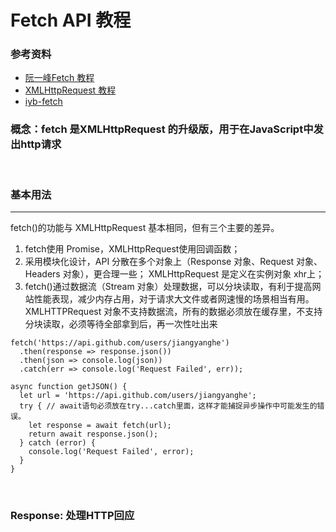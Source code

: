 # Fetch API 教程
### 参考资料
* [阮一峰Fetch 教程](https://www.ruanyifeng.com/blog/2020/12/fetch-tutorial.html)
* [XMLHttpRequest 教程](https://developer.mozilla.org/zh-CN/docs/Web/API/XMLHttpRequest)
* [iyb-fetch](https://git.baoyun.ltd/iyunbao/frontend/iyb-fetch)

### 概念：fetch 是XMLHttpRequest 的升级版，用于在JavaScript中发出http请求
<br>

### 基本用法
------
fetch()的功能与 XMLHttpRequest 基本相同，但有三个主要的差异。
1. fetch使用 Promise，XMLHttpRequest使用回调函数；
2. 采用模块化设计，API 分散在多个对象上（Response 对象、Request 对象、Headers 对象），更合理一些； XMLHttpRequest 是定义在实例对象 xhr上；
3. fetch()通过数据流（Stream 对象）处理数据，可以分块读取，有利于提高网站性能表现，减少内存占用，对于请求大文件或者网速慢的场景相当有用。XMLHTTPRequest 对象不支持数据流，所有的数据必须放在缓存里，不支持分块读取，必须等待全部拿到后，再一次性吐出来

```
fetch('https://api.github.com/users/jiangyanghe')
  .then(response => response.json())
  .then(json => console.log(json))
  .catch(err => console.log('Request Failed', err)); 
```
```
async function getJSON() {
  let url = 'https://api.github.com/users/jiangyanghe';
  try { // await语句必须放在try...catch里面，这样才能捕捉异步操作中可能发生的错误。
    let response = await fetch(url);
    return await response.json();
  } catch (error) {
    console.log('Request Failed', error);
  }
}
```
<br>

### Response: 处理HTTP回应

